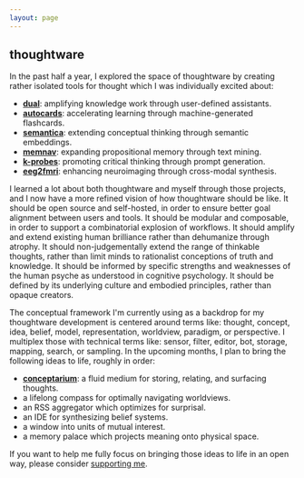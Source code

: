 ```yaml
---
layout: page
---
```


## thoughtware

In the past half a year, I explored the space of thoughtware by creating rather isolated tools for thought which I was individually excited about:

- **[dual](https://psionica.org/tools/dual/)**: amplifying knowledge work through user-defined assistants.
- **[autocards](https://psionica.org/tools/autocards/)**: accelerating learning through machine-generated flashcards.
- **[semantica](https://psionica.org/tools/semantica/)**: extending conceptual thinking through semantic embeddings.
- **[memnav](https://psionica.org/tools/memnav/)**: expanding propositional memory through text mining.
- **[k-probes](https://psionica.org/tools/k-probes/)**: promoting critical thinking through prompt generation.
- **[eeg2fmri](https://raw.githubusercontent.com/paulbricman/EEG2fMRI/master/article/EEG2fMRI%20report.pdf)**: enhancing neuroimaging through cross-modal synthesis.

I learned a lot about both thoughtware and myself through those projects, and I now have a more refined vision of how thoughtware should be like. It should be open source and self-hosted, in order to ensure better goal alignment between users and tools. It should be modular and composable, in order to support a combinatorial explosion of workflows. It should amplify and extend existing human brilliance rather than dehumanize through atrophy. It should non-judgementally extend the range of thinkable thoughts, rather than limit minds to rationalist conceptions of truth and knowledge. It should be informed by specific strengths and weaknesses of the human psyche as understood in cognitive psychology. It should be defined by its underlying culture and embodied principles, rather than opaque creators.

The conceptual framework I'm currently using as a backdrop for my thoughtware development is centered around terms like: thought, concept, idea, belief, model, representation, worldview, paradigm, or perspective. I multiplex those with technical terms like: sensor, filter, editor, bot, storage, mapping, search, or sampling. In the upcoming months, I plan to bring the following ideas to life, roughly in order:

- **[conceptarium](https://psionica.org/tools/conceptarium/)**: a fluid medium for storing, relating, and surfacing thoughts.
- a lifelong compass for optimally navigating worldviews.
- an RSS aggregator which optimizes for surprisal.
- an IDE for synthesizing belief systems.
- a window into units of mutual interest.
- a memory palace which projects meaning onto physical space.

If you want to help me fully focus on bringing those ideas to life in an open way, please consider [supporting me](https://github.com/sponsors/paulbricman).
